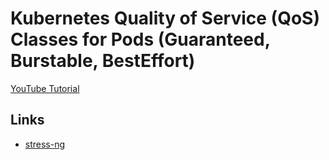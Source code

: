 # Kubernetes Quality of Service (QoS) Classes for Pods (Guaranteed, Burstable, BestEffort)

[YouTube Tutorial](https://youtu.be/ka-HItczp2I)

## Links

- [stress-ng](https://unix.stackexchange.com/questions/99334/how-to-fill-90-of-the-free-memory)
